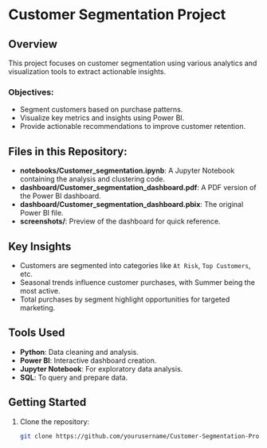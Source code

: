 # Customer Segmentation Project

## Overview
This project focuses on customer segmentation using various analytics and visualization tools to extract actionable insights.

### Objectives:
- Segment customers based on purchase patterns.
- Visualize key metrics and insights using Power BI.
- Provide actionable recommendations to improve customer retention.

## Files in this Repository:
- **notebooks/Customer_segmentation.ipynb**: A Jupyter Notebook containing the analysis and clustering code.
- **dashboard/Customer_segmentation_dashboard.pdf**: A PDF version of the Power BI dashboard.
- **dashboard/Customer_segmentation_dashboard.pbix**: The original Power BI file.
- **screenshots/**: Preview of the dashboard for quick reference.

## Key Insights
- Customers are segmented into categories like `At Risk`, `Top Customers`, etc.
- Seasonal trends influence customer purchases, with Summer being the most active.
- Total purchases by segment highlight opportunities for targeted marketing.

## Tools Used
- **Python**: Data cleaning and analysis.
- **Power BI**: Interactive dashboard creation.
- **Jupyter Notebook**: For exploratory data analysis.
- **SQL**: To query and prepare data.

## Getting Started
1. Clone the repository:  
   ```bash
   git clone https://github.com/yourusername/Customer-Segmentation-Project.git

